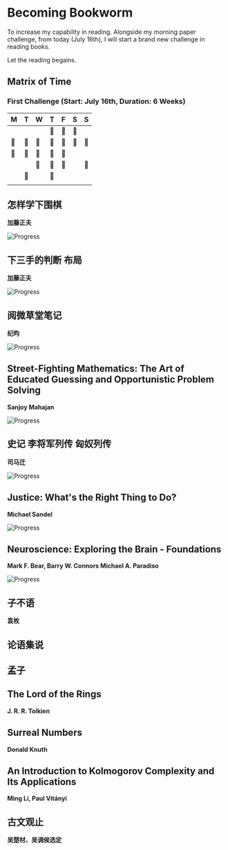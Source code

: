 # Becoming Bookworm

To increase my capability in reading. Alongside my morning paper challenge, from today (July 16th), I will start a brand new challenge in reading books.

Let the reading begains.


## Matrix of Time

### First Challenge (Start: July 16th, Duration: 6 Weeks)

| M      | T      | W      | T      | F      | S      | S      |
|--------|--------|--------|--------|--------|--------|--------|
|        |        |        | :tada: | :tada: | :tada: |        |
| :tada: | :tada: | :tada: | :tada: | :tada: | :tada: | :tada: |
| :tada: | :tada: | :tada: | :tada: | :tada: |        |        |
|        |        | :tada: | :tada: | :tada: |        | :tada: |
|        | :tada: |        | :tada: |        |        |        |
|        |        |        |        |        |        |        |

## 怎样学下围棋

__加藤正夫__

![Progress](https://progress-bar.dev/208/?scale=208&title=怎样学下围棋%20%20%20%20%20&width=720&suffix=)

## 下三手的判断 布局

__加藤正夫__

![Progress](https://progress-bar.dev/45/?scale=183&title=下三手的判断%20布局%20%20%20%20%20%20&width=720&suffix=)


## 阅微草堂笔记

__纪昀__

![Progress](https://progress-bar.dev/75/?scale=591&title=阅微草堂笔记%20%20%20%20%20&width=720&suffix=)

## Street-Fighting Mathematics: The Art of Educated Guessing and Opportunistic Problem Solving

__Sanjoy Mahajan__

![Progress](https://progress-bar.dev/21/?scale=121&title=Street-Fighting%20Mathematics&width=720&suffix=)

## 史记 李将军列传 匈奴列传

__司马迁__

![Progress](https://progress-bar.dev/110/?scale=110&title=史记%20李将军列传%20匈奴列传%20%20%20%20%20%20%20%20%20&width=720&suffix=)

## Justice: What's the Right Thing to Do?

__Michael Sandel__

![Progress](https://progress-bar.dev/48/?scale=384&title=Justice&width=720&suffix=)

## Neuroscience: Exploring the Brain - Foundations

__Mark F. Bear, Barry W. Connors Michael A. Paradiso__

![Progress](https://progress-bar.dev/38/?scale=262&title=Neuroscience&width=720&suffix=)


## 子不语

__袁枚__

## 论语集说

## 孟子

## The Lord of the Rings

__J. R. R. Tolkien__

## Surreal Numbers

__Donald Knuth__

## An Introduction to Kolmogorov Complexity and Its Applications

__Ming Li, Paul Vitányi__

## 古文观止

__吴楚材、吴调侯选定__
